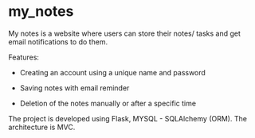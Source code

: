 # my_notes
My notes is a website where users can store their notes/ tasks and get email notifications to do them.

Features:

   - Creating an account using a unique name and password
  
   - Saving notes with email reminder
  
   - Deletion of the notes manually or after a specific time
  
  

The project is developed using Flask, MYSQL - SQLAlchemy (ORM).
The architecture is MVC.
